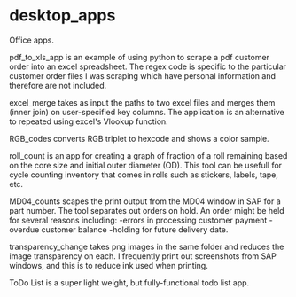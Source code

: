 # desktop_apps

Office apps.

pdf_to_xls_app is an example of using python to scrape a pdf customer order
into an excel spreadsheet.  The regex code is specific to the particular
customer order files I was scraping which have personal information and
therefore are not included.

excel_merge takes as input the paths to two excel files
and merges them (inner join) on user-specified key columns.
The application is an alternative to repeated using excel's
Vlookup function.

RGB_codes converts RGB triplet to hexcode and shows a color sample.

roll_count is an app for creating a graph of fraction of a roll
remaining based on the core size and initial outer diameter (OD).
This tool can be usefull for cycle counting inventory that
comes in rolls such as stickers, labels, tape, etc.

MD04_counts scapes the print output from the MD04 window in SAP
for a part number.  The tool separates out orders on hold. 
An order might be held for several reasons including:
-errors in processing customer payment
-overdue customer balance
-holding for future delivery date.

transparency_change takes png images in the same folder and reduces the
image transparency on each.  I frequently print out screenshots from
SAP windows, and this is to reduce ink used when printing.

ToDo List is a super light weight, but fully-functional todo list app.

